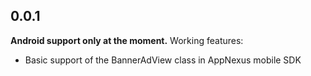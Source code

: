 ## 0.0.1
**Android support only at the moment.**
Working features:
- Basic support of the BannerAdView class in AppNexus mobile SDK